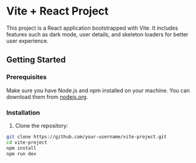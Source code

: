 # Vite + React Project

This project is a React application bootstrapped with Vite. It includes features such as dark mode, user details, and skeleton loaders for better user experience.

## Getting Started

### Prerequisites

Make sure you have Node.js and npm installed on your machine. You can download them from [nodejs.org](https://nodejs.org/).

### Installation

1. Clone the repository:

```sh
git clone https://github.com/your-username/vite-project.git
cd vite-project
npm install
npm run dev
```
